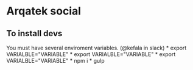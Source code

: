 # Arqatek social

## To install devs
You must have several enviroment variables. (@kefala in slack)
	* export VARIALBLE="VARIABLE"
	* export VARIALBLE="VARIABLE"
	* export VARIALBLE="VARIABLE"
	* npm i
	* gulp




